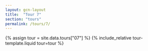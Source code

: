 ```yaml
---
layout: gcn-layout
title:  "Tour 7"
section: "tours"
permalink: /tours/7/
---
```


{% assign tour = site.data.tours["07"] %}
{% include_relative tour-template.liquid tour=tour %}
